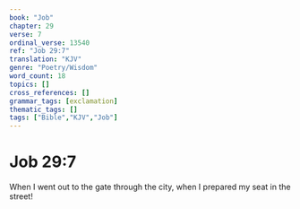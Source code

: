 ```yaml
---
book: "Job"
chapter: 29
verse: 7
ordinal_verse: 13540
ref: "Job 29:7"
translation: "KJV"
genre: "Poetry/Wisdom"
word_count: 18
topics: []
cross_references: []
grammar_tags: [exclamation]
thematic_tags: []
tags: ["Bible","KJV","Job"]
---
```


# Job 29:7

When I went out to the gate through the city, when I prepared my seat in the street!
